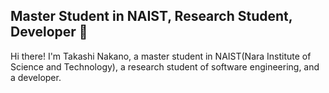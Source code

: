 ## Master Student in NAIST, Research Student, Developer 👋

Hi there! I'm Takashi Nakano, a master student in NAIST(Nara Institute of Science and Technology), a research student of software engineering, and a developer.

